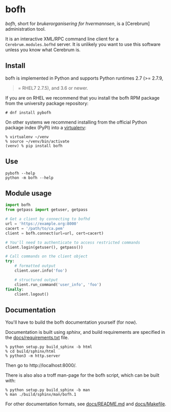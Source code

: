 bofh
====

*bofh*, short for *brukerorganisering for hvermannsen*, is a [Cerebrum]
administration tool.

It is an interactive XML/RPC command line client for a
`Cerebrum.modules.bofhd` server.  It is unlikely you want to use this
software unless you know what Cerebrum is.


Install
-------

bofh is implemented in Python and supports Python runtimes 2.7 (>= 2.7.9,
>= RHEL7 2.7.5), and 3.6 or newer.

If you are on RHEL we recommend that you install the bofh RPM package
from the university package repository:

	# dnf install pybofh

On other systems we recommend installing from the official Python package
index (PyPI) into a [virtualenv]:

	% virtualenv ~/venv
	% source ~/venv/bin/activate
	(venv) % pip install bofh


Use
---

	pybofh --help
	python -m bofh --help


Module usage
------------

```python
import bofh
from getpass import getuser, getpass

# Get a client by connecting to bofhd
url = 'https://example.org:8000'
cacert = '/path/to/ca.pem'
client = bofh.connect(url=url, cert=cacert)

# You'll need to authenticate to access restricted commands
client.login(getuser(), getpass())

# Call commands on the client object
try:
    # formatted output
    client.user.info('foo')

    # structured output
    client.run_command('user_info', 'foo')
finally:
    client.logout()
```


Documentation
-------------

You'll have to build the bofh documentation yourself (for now).

Documentation is built using *sphinx*, and build requirements are
specified in the [docs/requirements.txt] file.

	% python setup.py build_sphinx -b html
	% cd build/sphinx/html
	% python3 -m http.server

Then go to http://localhost:8000/.

There is also also a troff man-page for the bofh script, which can be
built with:

	% python setup.py build_sphinx -b man
	% man ./build/sphinx/man/bofh.1

For other documentation formats, see [docs/README.md] and [docs/Makefile].


[docs/Makefile]: https://github.com/unioslo/pybofh/blob/master/docs/Makefile
[docs/README.md]: https://github.com/unioslo/pybofh/blob/master/docs/README.md
[docs/requirements.txt]: https://github.com/unioslo/pybofh/blob/master/requirements.txt
[virtualenv]: https://virtualenv.pypa.io/
